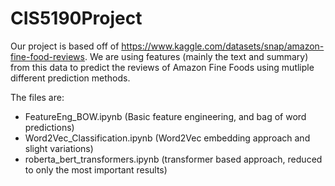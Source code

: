 # CIS5190Project

Our project is based off of https://www.kaggle.com/datasets/snap/amazon-fine-food-reviews.
We are using features (mainly the text and summary) from this data to predict the reviews of Amazon Fine Foods using mutliple different prediction methods.

The files are:
- FeatureEng_BOW.ipynb (Basic feature engineering, and bag of word predictions)
- Word2Vec_Classification.ipynb (Word2Vec embedding approach and slight variations)
- roberta_bert_transformers.ipynb (transformer based approach, reduced to only the most important results)

